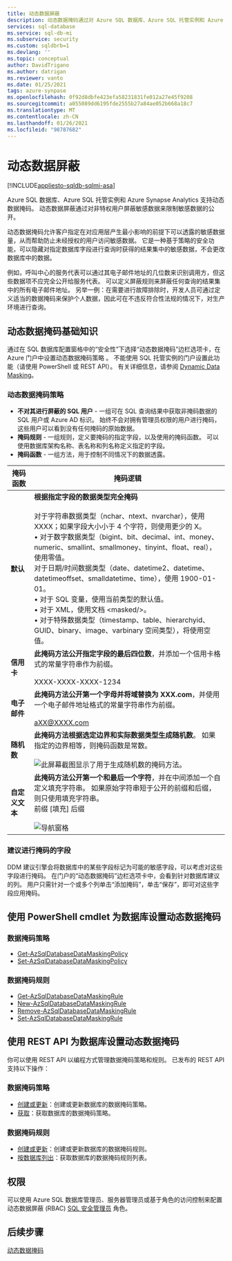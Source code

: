 ```yaml
---
title: 动态数据屏蔽
description: 动态数据掩码通过对 Azure SQL 数据库、Azure SQL 托管实例和 Azure Synapse Analytics 的非特权用户屏蔽敏感数据，限制此类数据的泄露
services: sql-database
ms.service: sql-db-mi
ms.subservice: security
ms.custom: sqldbrb=1
ms.devlang: ''
ms.topic: conceptual
author: DavidTrigano
ms.author: datrigan
ms.reviewer: vanto
ms.date: 01/25/2021
tags: azure-synpase
ms.openlocfilehash: 0f92d8dbfe423efa58231831fe012a27e45f9208
ms.sourcegitcommit: a055089dd6195fde2555b27a84ae052b668a18c7
ms.translationtype: MT
ms.contentlocale: zh-CN
ms.lasthandoff: 01/26/2021
ms.locfileid: "98787682"
---
```

# <a name="dynamic-data-masking"></a>动态数据屏蔽 
[!INCLUDE[appliesto-sqldb-sqlmi-asa](../includes/appliesto-sqldb-sqlmi-asa.md)]

Azure SQL 数据库、Azure SQL 托管实例和 Azure Synapse Analytics 支持动态数据掩码。 动态数据屏蔽通过对非特权用户屏蔽敏感数据来限制敏感数据的公开。 

动态数据掩码允许客户指定在对应用层产生最小影响的前提下可以透露的敏感数据量，从而帮助防止未经授权的用户访问敏感数据。 它是一种基于策略的安全功能，可以隐藏对指定数据库字段进行查询时获得的结果集中的敏感数据，不会更改数据库中的数据。

例如，呼叫中心的服务代表可以通过其电子邮件地址的几位数来识别调用方，但这些数据项不应完全公开给服务代表。 可以定义屏蔽规则来屏蔽任何查询的结果集中的所有电子邮件地址。 另举一例：在需要进行故障排除时，开发人员可通过定义适当的数据掩码来保护个人数据，因此可在不违反符合性法规的情况下，对生产环境进行查询。

## <a name="dynamic-data-masking-basics"></a>动态数据掩码基础知识

通过在 SQL 数据库配置窗格中的“安全性”下选择“动态数据掩码”边栏选项卡，在 Azure 门户中设置动态数据掩码策略 。 不能使用 SQL 托管实例的门户设置此功能（请使用 PowerShell 或 REST API）。 有关详细信息，请参阅 [Dynamic Data Masking](/sql/relational-databases/security/dynamic-data-masking)。

### <a name="dynamic-data-masking-policy"></a>动态数据掩码策略

* **不对其进行屏蔽的 SQL 用户** - 一组可在 SQL 查询结果中获取非掩码数据的 SQL 用户或 Azure AD 标识。 始终不会对拥有管理员权限的用户进行掩码，这些用户可以看到没有任何掩码的原始数据。
* **掩码规则** - 一组规则，定义要掩码的指定字段，以及使用的掩码函数。 可以使用数据库架构名称、表名称和列名称定义指定的字段。
* **掩码函数** - 一组方法，用于控制不同情况下的数据透露。

| 掩码函数 | 掩码逻辑 |
| --- | --- |
| **默认** |**根据指定字段的数据类型完全掩码**<br/><br/>对于字符串数据类型（nchar、ntext、nvarchar），使用 XXXX；如果字段大小小于 4 个字符，则使用更少的 X。<br/>• 对于数字数据类型（bigint、bit、decimal、int、money、numeric、smallint、smallmoney、tinyint、float、real），使用零值。<br/>对于日期/时间数据类型（date、datetime2、datetime、datetimeoffset、smalldatetime、time），使用 1900-01-01。<br/>• 对于 SQL 变量，使用当前类型的默认值。<br/>• 对于 XML，使用文档 \<masked/>。<br/>• 对于特殊数据类型（timestamp、table、hierarchyid、GUID、binary、image、varbinary 空间类型），将使用空值。 |
| **信用卡** |**此掩码方法公开指定字段的最后四位数**，并添加一个信用卡格式的常量字符串作为前缀。<br/><br/>XXXX-XXXX-XXXX-1234 |
| **电子邮件** |**此掩码方法公开第一个字母并将域替换为 XXX.com**，并使用一个电子邮件地址格式的常量字符串作为前缀。<br/><br/>aXX@XXXX.com |
| **随机数** |**此掩码方法根据选定边界和实际数据类型生成随机数**。 如果指定的边界相等，则掩码函数是常数。<br/><br/>![此屏幕截图显示了用于生成随机数的掩码方法。](./media/dynamic-data-masking-overview/1_DDM_Random_number.png) |
| **自定义文本** |**此掩码方法公开第一个和最后一个字符**，并在中间添加一个自定义填充字符串。 如果原始字符串短于公开的前缀和后缀，则只使用填充字符串。 <br/>前缀 [填充] 后缀<br/><br/>![导航窗格](./media/dynamic-data-masking-overview/2_DDM_Custom_text.png) |

<a name="Anchor1"></a>

### <a name="recommended-fields-to-mask"></a>建议进行掩码的字段

DDM 建议引擎会将数据库中的某些字段标记为可能的敏感字段，可以考虑对这些字段进行掩码。 在门户的“动态数据掩码”边栏选项卡中，会看到针对数据库建议的列。 用户只需针对一个或多个列单击“添加掩码”，单击“保存”，即可对这些字段应用掩码。

## <a name="set-up-dynamic-data-masking-for-your-database-using-powershell-cmdlets"></a>使用 PowerShell cmdlet 为数据库设置动态数据掩码

### <a name="data-masking-policies"></a>数据掩码策略

- [Get-AzSqlDatabaseDataMaskingPolicy](/powershell/module/az.sql/Get-AzSqlDatabaseDataMaskingPolicy)
- [Set-AzSqlDatabaseDataMaskingPolicy](/powershell/module/az.sql/Set-AzSqlDatabaseDataMaskingPolicy)

### <a name="data-masking-rules"></a>数据掩码规则

- [Get-AzSqlDatabaseDataMaskingRule](/powershell/module/az.sql/Get-AzSqlDatabaseDataMaskingRule)
- [New-AzSqlDatabaseDataMaskingRule](/powershell/module/az.sql/New-AzSqlDatabaseDataMaskingRule)
- [Remove-AzSqlDatabaseDataMaskingRule](/powershell/module/az.sql/Remove-AzSqlDatabaseDataMaskingRule)
- [Set-AzSqlDatabaseDataMaskingRule](/powershell/module/az.sql/Set-AzSqlDatabaseDataMaskingRule)

## <a name="set-up-dynamic-data-masking-for-your-database-using-the-rest-api"></a>使用 REST API 为数据库设置动态数据掩码

你可以使用 REST API 以编程方式管理数据掩码策略和规则。 已发布的 REST API 支持以下操作：

### <a name="data-masking-policies"></a>数据掩码策略

- [创建或更新](/rest/api/sql/datamaskingpolicies/createorupdate)：创建或更新数据库的数据掩码策略。
- [获取](/rest/api/sql/datamaskingpolicies/get)：获取数据库的数据掩码策略。 

### <a name="data-masking-rules"></a>数据掩码规则

- [创建或更新](/rest/api/sql/datamaskingrules/createorupdate)：创建或更新数据库的数据掩码规则。
- [按数据库列出](/rest/api/sql/datamaskingrules/listbydatabase)：获取数据库的数据掩码规则列表。

## <a name="permissions"></a>权限

可以使用 Azure SQL 数据库管理员、服务器管理员或基于角色的访问控制来配置动态数据屏蔽 (RBAC) [SQL 安全管理员](../../role-based-access-control/built-in-roles.md#sql-security-manager) 角色。

## <a name="next-steps"></a>后续步骤

[动态数据掩码](/sql/relational-databases/security/dynamic-data-masking)
